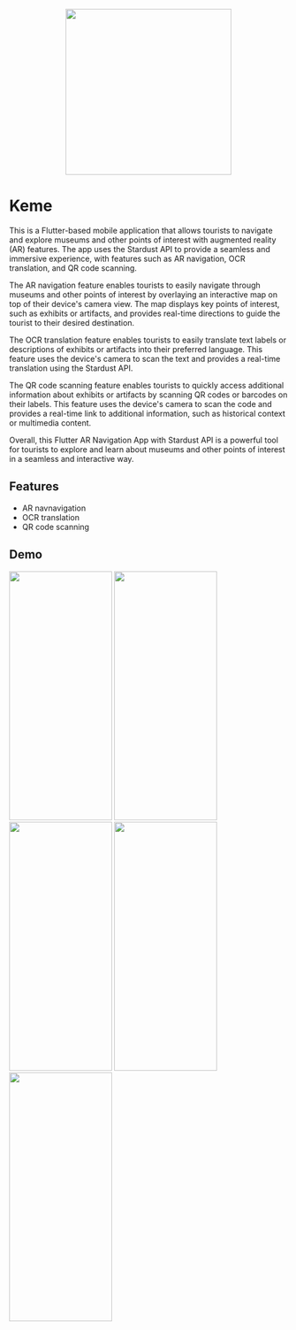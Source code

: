 <p align="center">
  <img width="300" height="300" src="https://user-images.githubusercontent.com/46269045/220999616-ebf8d82c-18cf-4970-9871-012124e1fdf3.png">
</p>

# Keme

This is a Flutter-based mobile application that allows tourists to navigate and explore museums and other points of interest with augmented reality (AR) features. The app uses the Stardust API to provide a seamless and immersive experience, with features such as AR navigation, OCR translation, and QR code scanning.

The AR navigation feature enables tourists to easily navigate through museums and other points of interest by overlaying an interactive map on top of their device's camera view. The map displays key points of interest, such as exhibits or artifacts, and provides real-time directions to guide the tourist to their desired destination.

The OCR translation feature enables tourists to easily translate text labels or descriptions of exhibits or artifacts into their preferred language. This feature uses the device's camera to scan the text and provides a real-time translation using the Stardust API.

The QR code scanning feature enables tourists to quickly access additional information about exhibits or artifacts by scanning QR codes or barcodes on their labels. This feature uses the device's camera to scan the code and provides a real-time link to additional information, such as historical context or multimedia content.

Overall, this Flutter AR Navigation App with Stardust API is a powerful tool for tourists to explore and learn about museums and other points of interest in a seamless and interactive way.


## Features

- AR navnavigation 
- OCR translation
- QR code scanning


## Demo
<img width="186" height="450" src="https://user-images.githubusercontent.com/46269045/221010337-c139f9ba-3cbf-4b90-89a5-18b998d2aae0.gif"> <img width="186" height="450" src="https://user-images.githubusercontent.com/46269045/221010379-d4a32f46-7aad-4836-a228-6d48be064b41.gif"> <img width="186" height="450" src="https://user-images.githubusercontent.com/46269045/221010269-7b321b95-96d4-461e-acdc-6b8b7d89cb72.gif"> <img width="186" height="450" src="https://user-images.githubusercontent.com/46269045/221012014-1d3f4ced-15bb-44c8-a2b0-70ce2bed6ce5.gif"> <img width="186" height="450" src="https://user-images.githubusercontent.com/46269045/221010306-4f6162eb-6239-4988-a500-efb3eb041281.gif">





